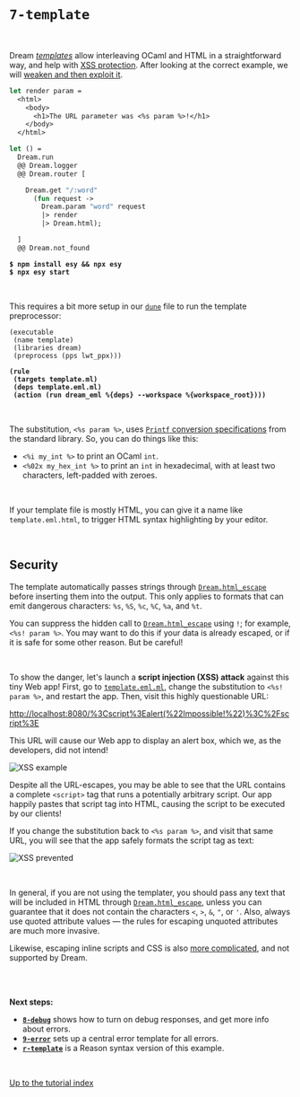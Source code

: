 # `7-template`

<br>

Dream [*templates*](https://aantron.github.io/dream/#templates) allow
interleaving OCaml and HTML in a straightforward way, and help with
[XSS protection](https://cheatsheetseries.owasp.org/cheatsheets/Cross_Site_Scripting_Prevention_Cheat_Sheet.html).
After looking at the correct example, we will
[weaken and then exploit it](#security).

```ocaml
let render param =
  <html>
    <body>
      <h1>The URL parameter was <%s param %>!</h1>
    </body>
  </html>

let () =
  Dream.run
  @@ Dream.logger
  @@ Dream.router [

    Dream.get "/:word"
      (fun request ->
        Dream.param "word" request
        |> render
        |> Dream.html);

  ]
  @@ Dream.not_found
```

<pre><code><b>$ npm install esy && npx esy</b>
<b>$ npx esy start</b></code></pre>

<br>

This requires a bit more setup in our
[`dune`](https://github.com/aantron/dream/blob/master/example/7-template/dune)
file to run the template preprocessor:

<pre><code>(executable
 (name template)
 (libraries dream)
 (preprocess (pps lwt_ppx)))

<b>(rule
 (targets template.ml)
 (deps template.eml.ml)
 (action (run dream_eml %{deps} --workspace %{workspace_root})))</b>
</code></pre>

<br>

The substitution, `<%s param %>`, uses
[`Printf` conversion specifications](https://caml.inria.fr/pub/docs/manual-ocaml/libref/Printf.html)
from the standard library. So, you can do things like this:

- `<%i my_int %>` to print an OCaml `int`.
- `<%02x my_hex_int %>` to print an `int` in hexadecimal, with at least two characters, left-padded with zeroes.

<br>

If your template file is mostly HTML, you can give it a name like
`template.eml.html`, to trigger HTML syntax highlighting by your editor.

<br>

## Security

The template automatically passes strings through
[`Dream.html_escape`](https://aantron.github.io/dream/#val-html_escape) before
inserting them into the output. This only applies to formats that can emit
dangerous characters: `%s`, `%S`, `%c`, `%C`, `%a`, and `%t`.

You can suppress the hidden call to
[`Dream.html_escape`](https://aantron.github.io/dream/#val-html_escape) using
`!`; for example, `<%s! param %>`. You may want to do this if your data is
already escaped, or if it is safe for some other reason. But be careful!

<br>

To show the danger, let's launch a **script injection (XSS) attack** against
this tiny Web app! First, go to
[`template.eml.ml`](https://github.com/aantron/dream/blob/master/example/7-template/template.eml.ml#L4),
change the substitution to `<%s! param %>`, and restart the app. Then, visit
this highly questionable URL:

[http://localhost:8080/%3Cscript%3Ealert(%22Impossible!%22)%3C%2Fscript%3E](http://localhost:8080/%3Cscript%3Ealert(%22Impossible!%22)%3C%2Fscript%3E)

This URL will cause our Web app to display an alert box, which we, as the
developers, did not intend!

![XSS example](https://raw.githubusercontent.com/aantron/dream/master/docs/asset/xss.png)

Despite all the URL-escapes, you may be able to see that the URL contains a
complete `<script>` tag that runs a potentially arbitrary script. Our app
happily pastes that script tag into HTML, causing the script to be executed by
our clients!

If you change the substitution back to `<%s param %>`, and visit that same URL,
you will see that the app safely formats the script tag as text:

![XSS prevented](https://raw.githubusercontent.com/aantron/dream/master/docs/asset/no-xss.png)

<br>

In general, if you are not using the templater, you should pass any text that
will be included in HTML through
[`Dream.html_escape`](https://aantron.github.io/dream/#val-html_escape), unless
you can guarantee that it does not contain the characters `<`, `>`, `&`, `"`,
or `'`. Also, always use quoted attribute values &mdash; the rules for escaping
unquoted attributes are much more invasive.

Likewise, escaping inline scripts and CSS is also
[more complicated](https://cheatsheetseries.owasp.org/cheatsheets/Cross_Site_Scripting_Prevention_Cheat_Sheet.html#rule-3-javascript-encode-before-inserting-untrusted-data-into-javascript-data-values),
and not supported by Dream.

<!-- TODO Link out to more template examples. -->
<!-- TODO Recommend against generating <script>, CSS, etc. -->

<br>
<br>

**Next steps:**

- [**`8-debug`**](../8-debug#files) shows how to turn on debug responses, and
  get more info about errors.
- [**`9-error`**](../9-error#files) sets up a central error template for all
  errors.
- [**`r-template`**](../r-template#files) is a Reason syntax version of this
  example.

<br>

[Up to the tutorial index](../#readme)

<!-- TODO OWASP link; injection general link. -->
<!-- TODO Link to template syntax reference. -->
